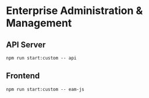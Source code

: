 # Enterprise Administration & Management

## API Server

```
npm run start:custom -- api
```

## Frontend

```
npm run start:custom -- eam-js
```